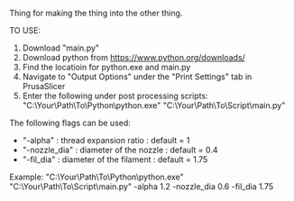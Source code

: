 Thing for making the thing into the other thing.

TO USE:

1. Download "main.py" 
2. Download python from https://www.python.org/downloads/
4. Find the locatioin for python.exe and main.py
5. Navigate to "Output Options" under the "Print Settings" tab in PrusaSlicer
6. Enter the following under post processing scripts: "C:\Your\Path\To\Python\python.exe" "C:\Your\Path\To\Script\main.py"

The following flags can be used:

- "-alpha" : thread expansion ratio : default = 1
- "-nozzle_dia" : diameter of the nozzle : default = 0.4
- "-fil_dia" : diameter of the filament : default = 1.75

Example: "C:\Your\Path\To\Python\python.exe" "C:\Your\Path\To\Script\main.py" -alpha 1.2 -nozzle_dia 0.6 -fil_dia 1.75
